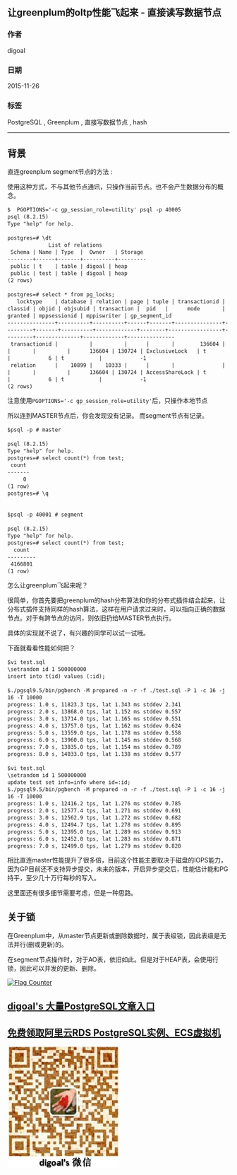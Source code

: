 ## 让greenplum的oltp性能飞起来 - 直接读写数据节点  
          
### 作者          
digoal           
          
### 日期                                                                                                               
2015-11-26        
                                               
### 标签                                            
PostgreSQL , Greenplum , 直接写数据节点 , hash         
         
----         
         
## 背景     
  
直连greenplum segment节点的方法 :   
  
使用这种方式，不与其他节点通讯，只操作当前节点。也不会产生数据分布的概念。  
  
```  
$  PGOPTIONS='-c gp_session_role=utility' psql -p 40005  
psql (8.2.15)  
Type "help" for help.  
  
postgres=# \dt  
             List of relations  
 Schema | Name | Type  |  Owner   | Storage   
--------+------+-------+----------+---------  
 public | t    | table | digoal | heap  
 public | test | table | digoal | heap  
(2 rows)  
  
postgres=# select * from pg_locks;  
   locktype    | database | relation | page | tuple | transactionid | classid | objid | objsubid | transaction |  pid   |      mode       | granted | mppsessionid | mppiswriter | gp_segment_id   
---------------+----------+----------+------+-------+---------------+---------+-------+----------+-------------+--------+-----------------+---------+--------------+-------------+---------------  
 transactionid |          |          |      |       |        136604 |         |       |          |      136604 | 130724 | ExclusiveLock   | t       |            6 | t           |            -1  
 relation      |    10899 |    10333 |      |       |               |         |       |          |      136604 | 130724 | AccessShareLock | t       |            6 | t           |            -1  
(2 rows)  
```  
  
注意使用```PGOPTIONS='-c gp_session_role=utility'```后，只操作本地节点  
  
所以连到MASTER节点后，你会发现没有记录。 而segment节点有记录。   
  
```  
$psql -p # master  
  
psql (8.2.15)  
Type "help" for help.  
postgres=# select count(*) from test;  
 count   
-------  
     0  
(1 row)  
postgres=# \q  
  
  
$psql -p 40001 # segment  
  
psql (8.2.15)  
Type "help" for help.  
postgres=# select count(*) from test;  
  count    
---------  
 4166801  
(1 row)  
```  
  
怎么让greenplum飞起来呢？  
  
很简单，你首先要把greenplum的hash分布算法和你的分布式插件结合起来，让分布式插件支持同样的hash算法，这样在用户请求过来时，可以指向正确的数据节点。对于有跨节点的访问，则依旧扔给MASTER节点执行。  
  
具体的实现就不说了，有兴趣的同学可以试一试哦。  
  
下面就看看性能如何把？  
  
```  
$vi test.sql  
\setrandom id 1 500000000  
insert into t(id) values (:id);  
  
$./pgsql9.5/bin/pgbench -M prepared -n -r -f ./test.sql -P 1 -c 16 -j 16 -T 10000  
progress: 1.0 s, 11823.3 tps, lat 1.343 ms stddev 2.341  
progress: 2.0 s, 13868.0 tps, lat 1.152 ms stddev 0.557  
progress: 3.0 s, 13714.0 tps, lat 1.165 ms stddev 0.551  
progress: 4.0 s, 13757.0 tps, lat 1.162 ms stddev 0.624  
progress: 5.0 s, 13559.0 tps, lat 1.178 ms stddev 0.558  
progress: 6.0 s, 13960.0 tps, lat 1.145 ms stddev 0.568  
progress: 7.0 s, 13835.0 tps, lat 1.154 ms stddev 0.789  
progress: 8.0 s, 14033.0 tps, lat 1.138 ms stddev 0.577  
  
$vi test.sql  
\setrandom id 1 500000000  
update test set info=info where id=:id;  
$./pgsql9.5/bin/pgbench -M prepared -n -r -f ./test.sql -P 1 -c 16 -j 16 -T 10000  
progress: 1.0 s, 12416.2 tps, lat 1.276 ms stddev 0.785  
progress: 2.0 s, 12577.4 tps, lat 1.271 ms stddev 0.691  
progress: 3.0 s, 12562.9 tps, lat 1.272 ms stddev 0.682  
progress: 4.0 s, 12494.7 tps, lat 1.278 ms stddev 0.895  
progress: 5.0 s, 12395.0 tps, lat 1.289 ms stddev 0.913  
progress: 6.0 s, 12452.0 tps, lat 1.283 ms stddev 0.871  
progress: 7.0 s, 12499.0 tps, lat 1.279 ms stddev 0.820  
```  
  
相比直连master性能提升了很多倍，目前这个性能主要取决于磁盘的IOPS能力，因为GP目前还不支持异步提交，未来的版本，开启异步提交后，性能估计能和PG持平，至少几十万行每秒的写入。  
  
这里面还有很多细节需要考虑，但是一种思路。  
  
## 关于锁
在Greenplum中，从master节点更新或删除数据时，属于表级锁，因此表级是无法并行(删或更新)的。   
  
在segment节点操作时，对于AO表，依旧如此。但是对于HEAP表，会使用行锁，因此可以并发的更新、删除。  
  
  
  
<a rel="nofollow" href="http://info.flagcounter.com/h9V1"  ><img src="http://s03.flagcounter.com/count/h9V1/bg_FFFFFF/txt_000000/border_CCCCCC/columns_2/maxflags_12/viewers_0/labels_0/pageviews_0/flags_0/"  alt="Flag Counter"  border="0"  ></a>  
  
  
  
  
  
  
## [digoal's 大量PostgreSQL文章入口](https://github.com/digoal/blog/blob/master/README.md "22709685feb7cab07d30f30387f0a9ae")
  
  
## [免费领取阿里云RDS PostgreSQL实例、ECS虚拟机](https://free.aliyun.com/ "57258f76c37864c6e6d23383d05714ea")
  
  
![digoal's weixin](../pic/digoal_weixin.jpg "f7ad92eeba24523fd47a6e1a0e691b59")
  
